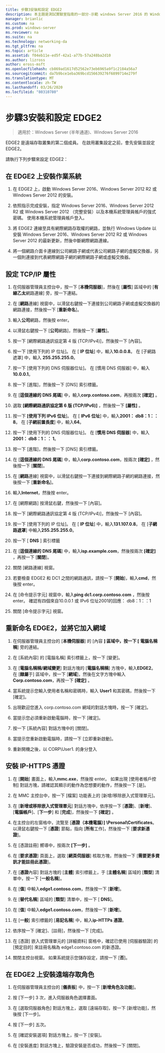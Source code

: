 ```yaml
---
title: 步驟3安裝和設定 EDGE2
description: 本主題是測試實驗室指南的一部分-示範 windows Server 2016 的 Windows NLB 叢集中的 DirectAccess
manager: brianlic
ms.custom: na
ms.prod: windows-server
ms.reviewer: na
ms.suite: na
ms.technology: networking-da
ms.tgt_pltfrm: na
ms.topic: article
ms.assetid: f04eb11e-ed5f-42a1-a77b-57a248ba2d10
ms.author: lizross
author: eross-msft
ms.openlocfilehash: cb869ad1617d52562e73eb6965a9f1c2184a56a7
ms.sourcegitcommit: da7b9bce1eba369bcd156639276f6899714e279f
ms.translationtype: MT
ms.contentlocale: zh-TW
ms.lasthandoff: 03/26/2020
ms.locfileid: "80310780"
---
```

# <a name="step-3-install-and-configure-edge2"></a>步驟3安裝和設定 EDGE2

>適用於：Windows Server (半年通道)、Windows Server 2016

EDGE2 是遠端存取叢集的第二個成員。 在啟用叢集設定之前，會先安裝並設定 EDGE2。

請執行下列步驟來設定 EDGE2：

## <a name="install-the-operating-system-on-edge2"></a><a name="installOS"></a>在 EDGE2 上安裝作業系統  
  
1.  在 EDGE2 上，啟動 Windows Server 2016、Windows Server 2012 R2 或 Windows Server 2012 的安裝。  
  
2.  依照指示完成安裝，指定 Windows Server 2016、Windows Server 2012 R2 或 Windows Server 2012 （完整安裝）以及本機系統管理員帳戶的強式密碼。 使用本機系統管理員帳戶登入。  
  
3.  將 EDGE2 連線至具有網際網路存取權的網路，並執行 Windows Update 以安裝 Windows Server 2016、Windows Server 2012 R2 或 Windows Server 2012 的最新更新，然後中斷網際網路連線。  
  
4.  將一個網路介面卡連線到公司網路子網或代表公司網路子網的虛擬交換器，另一個則連接到代表網際網路子網的網際網路子網或虛擬交換器。  
  
## <a name="configure-tcpip-properties"></a><a name="TCP"></a>設定 TCP/IP 屬性  
  
1.  在伺服器管理員主控台中，按一下 [**本機伺服器**]，然後在 [**屬性**] 區域中的 [**有線乙太**網路連線] 旁，按一下連結。  
  
2.  在 [**網路**連線] 視窗中，以滑鼠右鍵按一下連接到公司網路子網或虛擬交換器的網路連接，然後按一下 [**重新命名**]。  
  
3.  輸入**公司**網路，然後按 enter。  
  
4.  以滑鼠右鍵按一下 [**公司**網路]，然後按一下 [**屬性**]。  
  
5.  按一下 [網際網路通訊協定第 4 版 (TCP/IPv4)]，然後按一下 [內容]。  
  
6.  按一下 [使用下列的 IP 位址]。 在 [ **IP 位址**] 中，輸入**10.0.0.8**。 在 [子網路遮罩] 中，輸入 **255.255.255.0**。  
  
7.  按一下 [使用下列的 DNS 伺服器位址]。 在 [慣用 DNS 伺服器] 中，輸入 **10.0.0.1**。  
  
8.  按一下 [進階]，然後按一下 [DNS] 索引標籤。  
  
9. 在 [**這個連線的 DNS 尾碼**] 中，輸入**corp.contoso.com**，再按兩次 **[確定]** 。  
  
10. 選取 **[網際網路通訊協定第 6 版 (TCP/IPv6)]** ，然後按一下 **[屬性]** 。  
  
11. 按一下 **[使用下列 IPv6 位址**]。 在 [ **IPv6 位址**] 中，輸入**2001： db8：1：： 8**。 在 [**子網前置長度**] 中，輸入**64**。  
  
12. 按一下 [使用下列的 DNS 伺服器位址]。 在 [**慣用 DNS 伺服器**] 中，輸入**2001： db8：1：： 1**。  
  
13. 按一下 [進階]，然後按一下 [DNS] 索引標籤。  
  
14. 在 [**這個連線的 DNS 尾碼**] 中，輸入**corp.contoso.com**，按兩次 **[確定]** ，然後按一下 [**關閉**]。  
  
15. 在 [**網路**連線] 視窗中，以滑鼠右鍵按一下連接到網際網路子網的網路連接，然後按一下 [**重新命名**]。  
  
16. 輸入**Internet**，然後按 enter。  
  
17. 在 [網際網路] 按滑鼠右鍵，然後按一下 [內容]。  
  
18. 按一下 [網際網路通訊協定第 4 版 (TCP/IPv4)]，然後按一下 [內容]。  
  
19. 按一下 [使用下列的 IP 位址]。 在 [ **IP 位址**] 中，輸入**131.107.0.8**。 在 [**子網路遮罩**] 中輸入**255.255.255.0**。  
  
20. 按一下 [ **DNS** ] 索引標籤  
  
21. 在 [**這個連線的 DNS 尾碼**] 中，輸入**isp.example.com**，然後按兩次 **[確定]** ，再按一下 [**關閉**]。  
  
22. 關閉 [網路連線] 視窗。  
  
23. 若要檢查 EDGE2 和 DC1 之間的網路通訊，請按一下 [**開始**]，輸入**cmd**，然後按 enter。  
  
24. 在 [命令提示字元] 視窗中，輸入**ping dc1.corp.contoso.com** ，然後按 enter。 確認有四個來自10.0.0.1 或 IPv6 位址2001的回應： db8：1：：1  
  
25. 關閉 [命令提示字元] 視窗。  
  
## <a name="rename-edge2-and-join-it-to-the-domain"></a><a name="rename"></a>重新命名 EDGE2，並將它加入網域  
  
1.  在伺服器管理員主控台的 [**本機伺服器**] 的 [內容 **] 區域中，按一下 [** **電腦名稱稱**] 旁的連結。  
  
2.  在 [系統內容] 的 [電腦名稱] 索引標籤上，按一下 [變更]。  
  
3.  在 [**電腦名稱稱/網域變更**] 對話方塊的 [**電腦名稱稱**] 方塊中，輸入**EDGE2**。 在 [**隸屬**于] 區域中，按一下 [**網域**]，然後在文字方塊中輸入**Corp.contoso.com**，再按一下 **[確定]** 。  
  
4.  當系統提示您輸入使用者名稱和密碼時，輸入 **User1** 和其密碼，然後按一下 [確定]。  
  
5.  出現歡迎您進入 corp.contoso.com 網域的對話方塊時，按一下 [確定]。  
  
6.  當提示您必須重新啟動電腦時，按一下 [確定]。  
  
7.  按一下 [系統內容] 對話方塊中的 [關閉]。  
  
8.  當提示您重新啟動電腦時，請按一下 [立即重新啟動]。  
  
9. 重新開機之後，以 CORP\User1. 的身分登入  
  
## <a name="install-the-ip-https-certificate"></a><a name="IPHTTPSCert"></a>安裝 IP-HTTPS 憑證  
  
1.  在 [**開始**] 畫面上，輸入**mmc.exe**，然後按 enter。 如果出現 [使用者帳戶控制] 對話方塊，請確認其顯示的動作為您想要的動作，然後按一下 [是]。  
  
2.  在 MMC 主控台中，按一下 [檔案] 功能表上的 [新增/移除嵌入式管理單元]。  
  
3.  在 [**新增或移除嵌入式管理單元**] 對話方塊中，依序按一下 [**憑證**]、[**新增**]、[**電腦帳戶**]、[**下一步**] 和 [**完成**]，然後按一下 **[確定]** 。  
  
4.  在主控台的左窗格中，流覽至 [**憑證（本機電腦）] \Personal\Certificates**。 以滑鼠右鍵按一下 [**憑證**] 節點，指向 [**所有**工作]，然後按一下 [**要求新憑證**]。  
  
5.  在 [憑證註冊] 嚮導中，按兩次 **[下一步]** 。  
  
6.  在 [**要求憑證**] 頁面上，選取 [**網頁伺服器**] 核取方塊，然後按一下 [**需要更多資訊才能註冊此憑證**]。  
  
7.  在 [**憑證**內容] 對話方塊的 [**主體**] 索引標籤上，于 [**主體名稱**] 區域的 [**類型**] 清單中，按一下 [**一般名稱**]。  
  
8.  在 [**值**] 中輸入**edge1.contoso.com**，然後按一下 [**新增**]。  
  
9. 在 [**替代名稱**] 區域的 [**類型**] 清單中，按一下 [ **DNS**]。  
  
10. 在 [**值**] 中輸入**edge1.contoso.com**，然後按一下 [**新增**]。  
  
11. 在 [**一般**] 索引標籤的 [**易記名稱**] 中，輸入**ip-HTTPs 憑證**。  
  
12. 依序按一下 [確定]、[註冊]，然後按一下 [完成]。  
  
13. 在 [憑證] 嵌入式管理單元的 [詳細資料] 窗格中，確認已使用 [伺服器驗證] 的 [預定目的] 來註冊名稱為 edge1.contoso.com 的新憑證。  
  
14. 關閉主控台視窗。 如果系統提示您儲存設定，請按一下 [**否**]。  
  
## <a name="install-the-remote-access-role-on-edge2"></a><a name="InstallDA"></a>在 EDGE2 上安裝遠端存取角色  
  
1.  在伺服器管理員主控台的 [**儀表板**] 中，按一下 [**新增角色及功能**]。  
  
2.  按 [下一步] 3 次，進入伺服器角色選擇畫面。  
  
3.  在 [選取伺服器角色] 對話方塊上，選取 [遠端存取]，按一下 [新增功能]，然後按 [下一步]。  
  
4.  按 [下一步] 五次。  
  
5.  在 [確認安裝選項] 對話方塊上，按一下 [安裝]。  
  
6.  在 [安裝進度] 對話方塊上，驗證安裝是否成功，然後按一下 [關閉]。  
  


